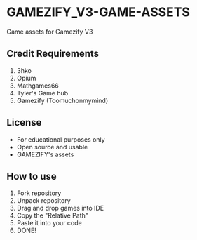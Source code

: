 # GAMEZIFY_V3-GAME-ASSETS
Game assets for Gamezify V3

## Credit Requirements
1. 3hko
2. Opium
3. Mathgames66
4. Tyler's Game hub
5. Gamezify (Toomuchonmymind)

## License

- For educational purposes only
- Open source and usable
- GAMEZIFY's assets


## How to use

1. Fork repository
2. Unpack repository
3. Drag and drop games into IDE
4. Copy the "Relative Path"
5. Paste it into your code
6. DONE!
